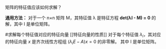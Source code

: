 矩阵的特征值应该如何求解？

**通用方法：**
对于一个 n×n 矩阵 M，其特征值 λ 是特征方程 **det(λI - M) = 0** 的解，其中 I 是单位矩阵。


#求解每个特征值对应的特征向量   [[特征向量的性质]]
 对于每个特征值 $\lambda_i$，其对应的特征向量 $x$ 是齐次线性方程组 $(\lambda_i E - A)x = 0$ 的非零解。  其中 I 是单位矩阵。